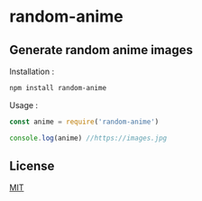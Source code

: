 # random-anime
## Generate random anime images

Installation :
```bash
npm install random-anime
```

Usage :
```javascript
const anime = require('random-anime')

console.log(anime) //https://images.jpg
```

## License
[MIT](https://github.com/amistaa/random-anime/blob/master/LICENSE)
